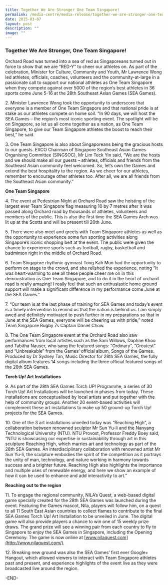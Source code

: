 ```yaml
---
title: Together We Are Stronger One Team Singapore!
permalink: /media-centre/media-release/together-we-are-stronger-one-team-singapore/
date: 2015-03-07
layout: post
description: ""
image: ""
---
```

### **Together We Are Stronger, One Team Singapore!**
Orchard Road was turned into a sea of red as Singaporeans turned out in force to show that we are “RED-Y” to cheer our athletes on. As part of the celebration, Minister for Culture, Community and Youth, Mr Lawrence Wong led athletes, officials, coaches, volunteers and the community-at-large in a passionate call to support our national athletes as One Team Singapore when they compete against over 5000 of the region’s best athletes in 36 sports come June 5-16 at the 28th Southeast Asian Games (SEA Games).

2\. Minister Lawrence Wong took the opportunity to underscore that everyone is a member of One Team Singapore and that national pride is at stake as our athletes compete on home soil. “In 90 days, we will host the SEA Games – the region’s most iconic sporting event. The spotlight will be on Singapore, so let us all come together as a nation, as One Team Singapore, to give our Team Singapore athletes the boost to reach their best,” he said.

3\. One Team Singapore is also about Singaporeans being the gracious hosts to our guests. EXCO Chairman of Singapore Southeast Asian Games Organising Committee (SINGSOC), Mr Lim Teck Yin said, “We are the hosts and we should make all our guests – athletes, officials and friends from the Southeast Asian community feel welcomed. So, let’s own the Games and extend the best hospitality to the region. As we cheer for our athletes, remember to encourage other athletes too. After all, we are all friends from the Southeast Asian community.”

**One Team Singapore**

4\. The event at Pedestrian Night at Orchard Road saw the hoisting of the largest ever Team Singapore flag measuring 10 by 7 metres after it was passed along Orchard road by thousands of athletes, volunteers and members of the public. This is also the first time the SEA Games Arch was lit up at the Scotts and will be present till 20th June.

5\. There were also meet and greets with Team Singapore athletes as well as the opportunity to experience some fun sporting activities along Singapore’s iconic shopping belt at the event. The public were given the chance to experience sports such as football, rugby, basketball and badminton right in the middle of Orchard Road.

6\. Team Singapore rhythmic gymnast Tong Kah Mun had the opportunity to perform on stage to the crowd, and she relished the experience, noting “It was heart-warming to see all these people cheer me on in this demonstration as One Team Singapore, and to do it in the heart of orchard road is really amazing! I really feel that such an enthusiastic home ground support will make a significant difference in my performance come June at the SEA Games.”

7\. “Our team is at the last phase of training for SEA Games and today’s event is a timely intervention to remind us that the nation is behind us. I am simply awed and definitely motivated to push further in my preparations so that in June at the SEA Games, everyone will be cheering us with pride,” noted Team Singapore Rugby 7s Captain Daniel Chow.

8\. The One Team Singapore event at the Orchard Road also saw performances from local artistes such as the Sam Willows, Daphne Khoo and Tabitha Nauser, who sang the featured songs: “Ordinary”, “Greatest” and “Unbreakable” from the Games’ official album, Songs of the Games. Produced by Dr Sydney Tan, Music Director for 28th SEA Games, the fully digital album features 14 songs including the three official featured songs of the 28th SEA Games.

**Torch Up! Art Installations**

9\. As part of the 28th SEA Games Torch UP! Programme, a series of 30 Torch Up! Art Installations will be launched in phases from today. These installations are conceptualised by local artists and put together with the help of community groups. Another 20 event-based activities will complement these art installations to make up 50 ground-up Torch Up! projects for the SEA Games.

10\. One of the 3 art installations unveiled today was “Reaching High”, a collaboration between renowned sculptor Mr Sun Yu-li and the Nanyang Technological University (NTU). NTU Provost, Professor Freddy Boey said, “NTU is showcasing our expertise in sustainability through art in this sculpture Reaching High, which marries art and technology as part of the 28th SEA Games. An interdisciplinary collaboration with renowned artist Mr Sun Yu-li, the sculpture embodies the spirit of the competition as it portrays the unity of man, technology, and nature working in harmony towards success and a brighter future. Reaching High also highlights the importance and multiple uses of renewable energy, and here we show an example of how it can be used to enhance and add interactivity to art.”

**Reaching out to the region**

11\. To engage the regional community, NILA’s Quest, a web-based digital game specially created for the 28th SEA Games was launched during the event. Featuring the Games mascot, Nila, players will follow him, on a quest to all 11 South East Asian countries to collect flames to contribute to the final SEA Games Torch Up! Art Installation to be unveiled in June. The digital game will also provide players a chance to win one of 15 weekly prize draws. The grand prize will see a winning pair from each country to fly to Singapore to enjoy the SEA Games in Singapore, including the Opening Ceremony. The game is now online at [www.nilaquest.com](http://www.nilaquest.com/).

12\. Breaking new ground was also the SEA Games’ first ever Google+ Hangout, which allowed viewers to interact with Team Singapore athletes past and present, and experience highlights of the event live as they were broadcasted live around the region.

\-END-